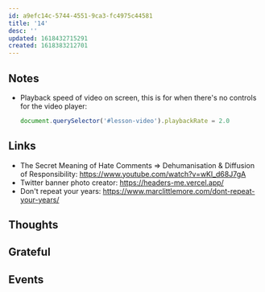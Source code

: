 ```yaml
---
id: a9efc14c-5744-4551-9ca3-fc4975c44581
title: '14'
desc: ''
updated: 1618432715291
created: 1618383212701
---
```


## Notes

- Playback speed of video on screen, this is for when there's no
  controls for the video player:
  ```js
  document.querySelector('#lesson-video').playbackRate = 2.0
  ```

## Links

- The Secret Meaning of Hate Comments => Dehumanisation & Diffusion of
  Responsibility: https://www.youtube.com/watch?v=wKl_d68J7gA
- Twitter banner photo creator: https://headers-me.vercel.app/
- Don't repeat your years:
  https://www.marclittlemore.com/dont-repeat-your-years/

## Thoughts

## Grateful

## Events

